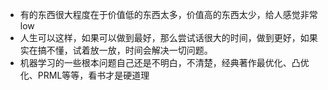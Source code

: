 * 有的东西很大程度在于价值低的东西太多，价值高的东西太少，给人感觉非常low
* 人生可以这样，如果可以做到最好，那么尝试话很大的时间，做到更好，如果实在搞不懂，试着放一放，时间会解决一切问题。
* 机器学习的一些根本问题自己还是不明白，不清楚，经典著作最优化、凸优化、PRML等等，看书才是硬道理